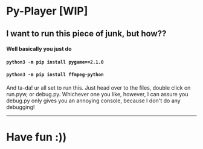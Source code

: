 # Py-Player [WIP]


## I want to run this piece of junk, but how??
#### Well basically you just do
#### `python3 -m pip install pygame==2.1.0`
#### `python3 -m pip install ffmpeg-python`

And ta-da! ur all set to run this. Just head over to the files, double click on run.pyw, or debug.py. Whichever one you like, however, I can assure you debug.py only gives you an annoying console, because I don't do any debugging!

___
# Have fun :))

